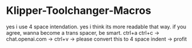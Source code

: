 # Klipper-Toolchanger-Macros

yes i use 4 space intendation. yes i think its more readable that way.
if you agree, wanna become a trans spacer, be smart. ctrl+a ctrl+c -> chat.openai.com -> ctrl+v -> please convert this to 4 space indent -> profit
